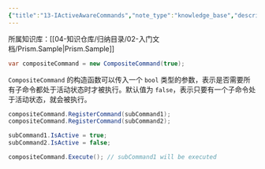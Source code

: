```yaml
---
{"title":"13-IActiveAwareCommands","note_type":"knowledge_base","description":"子命令都处于活动状态时才被执行","tags":["样例代码","Prism","WPF"],"create_time":"2024-07-29","update_time":"2025-02-19","dg-home":false,"dg-publish":true,"aliase":null,"root":"Prism.Sample","permalink":"/04-知识仓库/知识单元/02-入门文档/Prism.Sample/13-IActiveAwareCommands/","dgPassFrontmatter":true,"noteIcon":"","created":"2024-07-29","updated":"2025-02-19"}
---
```



所属知识库：[[04-知识仓库/归纳目录/02-入门文档/Prism.Sample\|Prism.Sample]]

```csharp
var compositeCommand = new CompositeCommand(true);
```

`CompositeCommand` 的构造函数可以传入一个 `bool` 类型的参数，表示是否需要所有子命令都处于活动状态时才被执行。默认值为 `false`，表示只要有一个子命令处于活动状态，就会被执行。

```csharp
compositeCommand.RegisterCommand(subCommand1);
compositeCommand.RegisterCommand(subCommand2);

subCommand1.IsActive = true;
subCommand2.IsActive = false;

compositeCommand.Execute(); // subCommand1 will be executed
```
